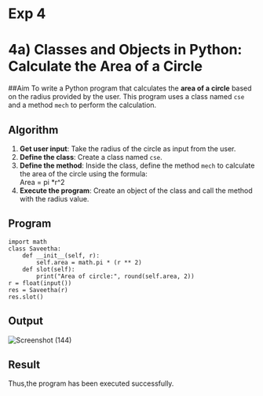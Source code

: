 # Exp 4
# 4a) Classes and Objects in Python: Calculate the Area of a Circle

##Aim
To write a Python program that calculates the **area of a circle** based on the radius provided by the user. This program uses a class named `cse` and a method `mech` to perform the calculation.

## Algorithm
1. **Get user input**: Take the radius of the circle as input from the user.
2. **Define the class**: Create a class named `cse`.
3. **Define the method**: Inside the class, define the method `mech` to calculate the area of the circle using the formula:  
   Area = pi *r^2 
4. **Execute the program**: Create an object of the class and call the method with the radius value.

## Program
```
import math
class Saveetha:
    def __init__(self, r):
        self.area = math.pi * (r ** 2) 
    def slot(self):
        print("Area of circle:", round(self.area, 2))
r = float(input())
res = Saveetha(r)  
res.slot()
```
## Output
![Screenshot (144)](https://github.com/user-attachments/assets/353bddc7-e4f1-469f-9c7d-f8967d7e1aa3)

## Result
Thus,the program has been executed successfully.
